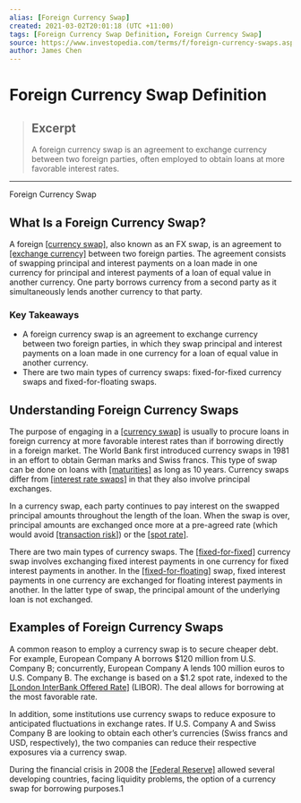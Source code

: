 ```yaml
---
alias: [Foreign Currency Swap]
created: 2021-03-02T20:01:18 (UTC +11:00)
tags: [Foreign Currency Swap Definition, Foreign Currency Swap]
source: https://www.investopedia.com/terms/f/foreign-currency-swaps.asp
author: James Chen
---
```


# Foreign Currency Swap Definition

> ## Excerpt
> A foreign currency swap is an agreement to exchange currency between two foreign parties, often employed to obtain loans at more favorable interest rates.

---

Foreign Currency Swap
## What Is a Foreign Currency Swap?

A foreign [[currency swap]](https://www.investopedia.com/terms/c/currencyswap.asp), also known as an FX swap, is an agreement to [[exchange currency]](https://www.investopedia.com/terms/c/currency-exchange.asp) between two foreign parties. The agreement consists of swapping principal and interest payments on a loan made in one currency for principal and interest payments of a loan of equal value in another currency. One party borrows currency from a second party as it simultaneously lends another currency to that party.

### Key Takeaways

-   A foreign currency swap is an agreement to exchange currency between two foreign parties, in which they swap principal and interest payments on a loan made in one currency for a loan of equal value in another currency.
-   There are two main types of currency swaps: fixed-for-fixed currency swaps and fixed-for-floating swaps.

## Understanding Foreign Currency Swaps

The purpose of engaging in a [[currency swap]](https://www.investopedia.com/ask/answers/042315/how-do-currency-swaps-work.asp) is usually to procure loans in foreign currency at more favorable interest rates than if borrowing directly in a foreign market. The World Bank first introduced currency swaps in 1981 in an effort to obtain German marks and Swiss francs. This type of swap can be done on loans with [[maturities]](https://www.investopedia.com/terms/m/maturity.asp) as long as 10 years. Currency swaps differ from [[interest rate swaps]](https://www.investopedia.com/terms/i/interestrateswap.asp) in that they also involve principal exchanges.

In a currency swap, each party continues to pay interest on the swapped principal amounts throughout the length of the loan. When the swap is over, principal amounts are exchanged once more at a pre-agreed rate (which would avoid [[transaction risk]](https://www.investopedia.com/terms/t/transactionrisk.asp)) or the [[spot rate]](https://www.investopedia.com/terms/s/spot_rate.asp).

There are two main types of currency swaps. The [[fixed-for-fixed]](https://www.investopedia.com/terms/f/fixed-fixedswap.asp) currency swap involves exchanging fixed interest payments in one currency for fixed interest payments in another. In the [[fixed-for-floating]](https://www.investopedia.com/terms/f/fixed_floatswap.asp) swap, fixed interest payments in one currency are exchanged for floating interest payments in another. In the latter type of swap, the principal amount of the underlying loan is not exchanged.

## Examples of Foreign Currency Swaps

A common reason to employ a currency swap is to secure cheaper debt. For example, European Company A borrows $120 million from U.S. Company B; concurrently, European Company A lends 100 million euros to U.S. Company B. The exchange is based on a $1.2 spot rate, indexed to the [[London InterBank Offered Rate]](https://www.investopedia.com/terms/l/libor.asp) (LIBOR). The deal allows for borrowing at the most favorable rate.

In addition, some institutions use currency swaps to reduce exposure to anticipated fluctuations in exchange rates. If U.S. Company A and Swiss Company B are looking to obtain each other’s currencies (Swiss francs and USD, respectively), the two companies can reduce their respective exposures via a currency swap.

During the financial crisis in 2008 the [[Federal Reserve]](https://www.investopedia.com/terms/f/federalreservebank.asp) allowed several developing countries, facing liquidity problems, the option of a currency swap for borrowing purposes.1
